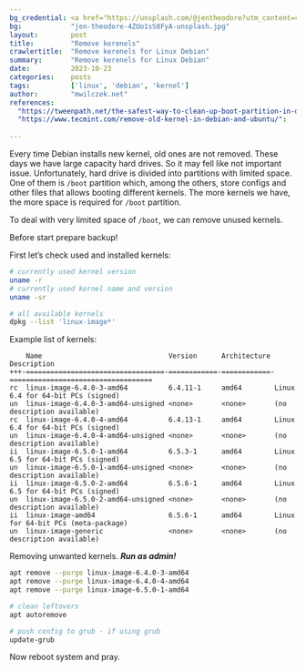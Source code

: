 ```yaml
---
bg_credential: <a href="https://unsplash.com/@jentheodore?utm_content=creditCopyText&utm_medium=referral&utm_source=unsplash">Jen Theodore</a> on <a href="https://unsplash.com/photos/corn-cob-lot-4ZUo1sS8FyA?utm_content=creditCopyText&utm_medium=referral&utm_source=unsplash">Unsplash</a>
bg:            "jen-theodore-4ZUo1sS8FyA-unsplash.jpg"
layout:        post
title:         "Remove kerenels"
crawlertitle:  "Remove kerenels for Linux Debian"
summary:       "Remove kerenels for Linux Debian"
date:          2023-10-23
categories:    posts
tags:          ['linux', 'debian', 'kernel']
author:        "mwilczek.net"
references:
  "https://tweenpath.net/the-safest-way-to-clean-up-boot-partition-in-debian-or-ubuntu/":
  "https://www.tecmint.com/remove-old-kernel-in-debian-and-ubuntu/":
  
---
```


Every time Debian installs new kernel, old ones are not removed. These days we have large capacity hard drives.
So it may fell like not important issue. Unfortunately, hard drive is divided into partitions with limited space.
One of them is `/boot` partition which, among the others, store configs and other files that allows booting
different kernels. The more kernels we have, the more space is required for `/boot` partition.

To deal with very limited space of `/boot`, we can remove unused kernels.

Before start prepare backup!

First let’s check used and installed kernels:
```sh
# currently used kernel version
uname -r
# currently used kernel name and version
uname -sr

# all available kernels
dpkg --list 'linux-image*'
```

Example list of kernels:
```
    Name                               Version      Architecture Description
+++-==================================-============-============-===================================
rc  linux-image-6.4.0-3-amd64          6.4.11-1     amd64        Linux 6.4 for 64-bit PCs (signed)
un  linux-image-6.4.0-3-amd64-unsigned <none>       <none>       (no description available)
rc  linux-image-6.4.0-4-amd64          6.4.13-1     amd64        Linux 6.4 for 64-bit PCs (signed)
un  linux-image-6.4.0-4-amd64-unsigned <none>       <none>       (no description available)
ii  linux-image-6.5.0-1-amd64          6.5.3-1      amd64        Linux 6.5 for 64-bit PCs (signed)
un  linux-image-6.5.0-1-amd64-unsigned <none>       <none>       (no description available)
ii  linux-image-6.5.0-2-amd64          6.5.6-1      amd64        Linux 6.5 for 64-bit PCs (signed)
un  linux-image-6.5.0-2-amd64-unsigned <none>       <none>       (no description available)
ii  linux-image-amd64                  6.5.6-1      amd64        Linux for 64-bit PCs (meta-package)
un  linux-image-generic                <none>       <none>       (no description available)
```

Removing unwanted kernels. ***Run as admin!***
```sh
apt remove --purge linux-image-6.4.0-3-amd64
apt remove --purge linux-image-6.4.0-4-amd64
apt remove --purge linux-image-6.5.0-1-amd64

# clean leftovers
apt autoremove

# push config to grub - if using grub
update-grub
```

Now reboot system and pray.

